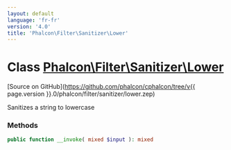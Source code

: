 ```yaml
---
layout: default
language: 'fr-fr'
version: '4.0'
title: 'Phalcon\Filter\Sanitizer\Lower'
---
```

# Class [Phalcon\Filter\Sanitizer\Lower](Phalcon_Filter_Sanitizer_Lower)

[Source on GitHub](https://github.com/phalcon/cphalcon/tree/v{{ page.version }}.0/phalcon/filter/sanitizer/lower.zep)

Sanitizes a string to lowercase

### Methods

```php
public function __invoke( mixed $input ): mixed
```